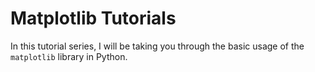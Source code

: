 # Matplotlib Tutorials

In this tutorial series, I will be taking you through the basic usage of the ```matplotlib``` library in Python.
